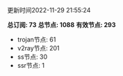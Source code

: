 更新时间2022-11-29 21:55:24

**总订阅: 73**
**总节点: 1088**
**有效节点: 293**
- trojan节点: 61
- v2ray节点: 201
- ss节点: 30
- ssr节点: 1
